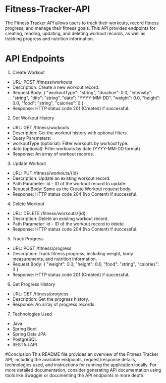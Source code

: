 # Fitness-Tracker-API

The Fitness Tracker API allows users to track their workouts, 
record fitness progress, and manage their fitness goals. 
This API provides endpoints for creating, reading, updating, and deleting workout records, 
as well as tracking progress and nutrition information.

# API Endpoints

1. Create Workout
- URL: POST /fitness/workouts
- Description: Create a new workout record.
- Request Body:
 {
  "workoutType": "string",
  "duration": 0.0,
  "intensity": "string",
  "title": "string",
  "date": "YYYY-MM-DD",
  "weight": 0.0,
  "height": 0.0,
  "food": "string",
  "calories": 0
}
- Response: HTTP status code 201 (Created) if successful.

2. Get Workout History
- URL: GET /fitness/workouts
- Description: Get the workout history with optional filters.
- Query Parameters:
- workoutType (optional): Filter workouts by workout type.
- date (optional): Filter workouts by date (YYYY-MM-DD format).
- Response: An array of workout records.

3. Update Workout
- URL: PUT /fitness/workouts/{id}
- Description: Update an existing workout record.
- Path Parameter: id - ID of the workout record to update.
- Request Body: Same as the Create Workout request body.
- Response: HTTP status code 204 (No Content) if successful.

4. Delete Workout
- URL: DELETE /fitness/workouts/{id}
- Description: Delete an existing workout record.
- Path Parameter: id - ID of the workout record to delete.
- Response: HTTP status code 204 (No Content) if successful.

5. Track Progress
- URL: POST /fitness/progress
- Description: Track fitness progress, including weight, body measurements, and nutrition information.
- Request Body:
 {
  "weight": 0.0,
  "height": 0.0,
  "food": "string",
  "calories": 0
 }
- Response: HTTP status code 201 (Created) if successful.

6. Get Progress History
- URL: GET /fitness/progress
- Description: Get the progress history.
- Response: An array of progress records.

7. Technologies Used
- Java
- Spring Boot
- Spring Data JPA
- PostgreSQL
- RESTful API

#Conclusion
This README file provides an overview of the Fitness Tracker API, 
including the available endpoints, request/response details, technologies used, 
and instructions for running the application locally. For more detailed documentation, 
consider generating API documentation using tools like Swagger or documenting the API endpoints in more depth.





